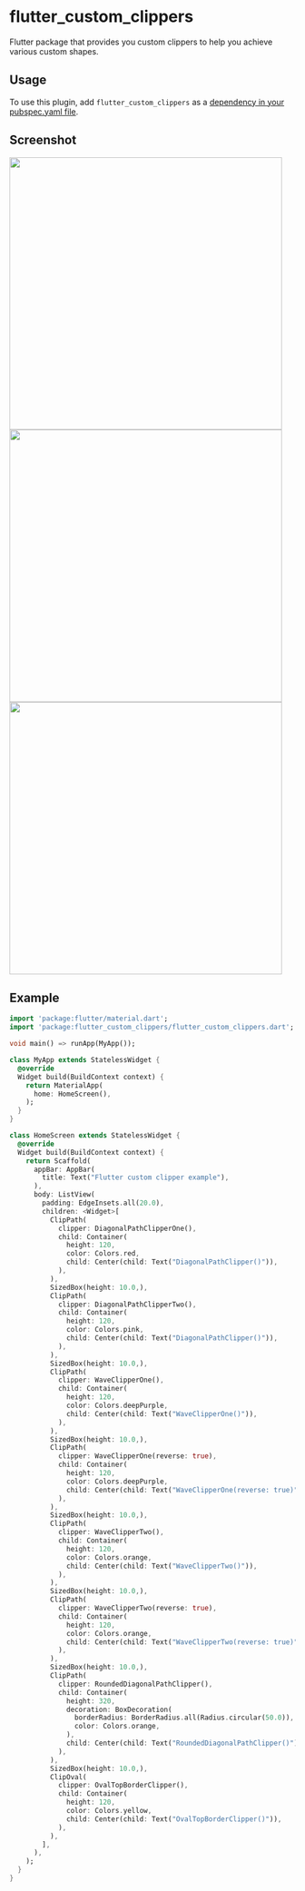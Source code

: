 # flutter_custom_clippers

Flutter package that provides you custom clippers to help you achieve various custom shapes.

## Usage
To use this plugin, add `flutter_custom_clippers` as a [dependency in your pubspec.yaml file](https://flutter.io/docs/development/packages-and-plugins/using-packages).

## Screenshot
<img src="https://github.com/lohanidamodar/flutter_custom_clippers/raw/master/screenshots/screenshot1.png" height="480px">
<img src="https://github.com/lohanidamodar/flutter_custom_clippers/raw/master/screenshots/screenshot2.png" height="480px">
<img src="https://github.com/lohanidamodar/flutter_custom_clippers/raw/master/screenshots/screenshot3.png" height="480px">

## Example
```dart
import 'package:flutter/material.dart';
import 'package:flutter_custom_clippers/flutter_custom_clippers.dart';

void main() => runApp(MyApp());

class MyApp extends StatelessWidget {
  @override
  Widget build(BuildContext context) {
    return MaterialApp(
      home: HomeScreen(),
    );
  }
}

class HomeScreen extends StatelessWidget {
  @override
  Widget build(BuildContext context) {
    return Scaffold(
      appBar: AppBar(
        title: Text("Flutter custom clipper example"),
      ),
      body: ListView(
        padding: EdgeInsets.all(20.0),
        children: <Widget>[
          ClipPath(
            clipper: DiagonalPathClipperOne(),
            child: Container(
              height: 120,
              color: Colors.red,
              child: Center(child: Text("DiagonalPathClipper()")),
            ),
          ),
          SizedBox(height: 10.0,),
          ClipPath(
            clipper: DiagonalPathClipperTwo(),
            child: Container(
              height: 120,
              color: Colors.pink,
              child: Center(child: Text("DiagonalPathClipper()")),
            ),
          ),
          SizedBox(height: 10.0,),
          ClipPath(
            clipper: WaveClipperOne(),
            child: Container(
              height: 120,
              color: Colors.deepPurple,
              child: Center(child: Text("WaveClipperOne()")),
            ),
          ),
          SizedBox(height: 10.0,),
          ClipPath(
            clipper: WaveClipperOne(reverse: true),
            child: Container(
              height: 120,
              color: Colors.deepPurple,
              child: Center(child: Text("WaveClipperOne(reverse: true)")),
            ),
          ),
          SizedBox(height: 10.0,),
          ClipPath(
            clipper: WaveClipperTwo(),
            child: Container(
              height: 120,
              color: Colors.orange,
              child: Center(child: Text("WaveClipperTwo()")),
            ),
          ),
          SizedBox(height: 10.0,),
          ClipPath(
            clipper: WaveClipperTwo(reverse: true),
            child: Container(
              height: 120,
              color: Colors.orange,
              child: Center(child: Text("WaveClipperTwo(reverse: true)")),
            ),
          ),
          SizedBox(height: 10.0,),
          ClipPath(
            clipper: RoundedDiagonalPathClipper(),
            child: Container(
              height: 320,
              decoration: BoxDecoration(
                borderRadius: BorderRadius.all(Radius.circular(50.0)),
                color: Colors.orange,
              ),
              child: Center(child: Text("RoundedDiagonalPathClipper()")),
            ),
          ),
          SizedBox(height: 10.0,),
          ClipOval(
            clipper: OvalTopBorderClipper(),
            child: Container(
              height: 120,
              color: Colors.yellow,
              child: Center(child: Text("OvalTopBorderClipper()")),
            ),
          ),
        ],
      ),
    );
  }
}
```